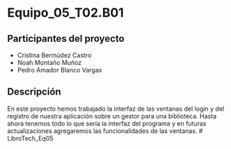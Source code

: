 # Equipo_05_T02.B01
## Participantes del proyecto
- Cristina Bermúdez Castro
- Noah Montaño Muñoz
- Pedro Amador Blanco Vargas

## Descripción
En este proyecto hemos trabajado la interfaz de las ventanas del login y del registro de nuestra aplicación sobre un gestor para una biblioteca.
Hasta ahora tenemos todo lo que sería la interfaz del programa y en futuras actualizaciones agregaremos las funcionalidades de las ventanas.
#   L i b r o T e c h _ E q 0 5  
 
